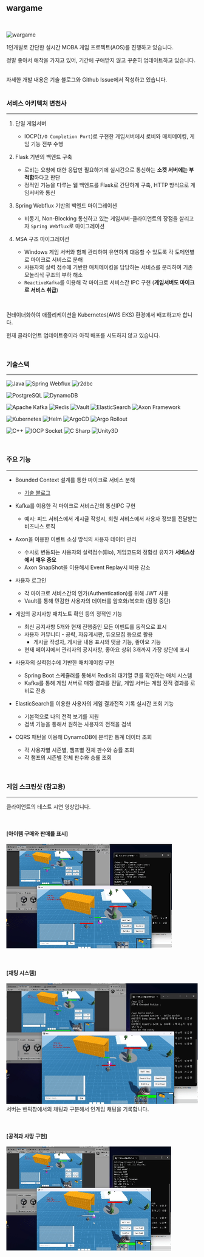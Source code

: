 ## wargame

<br>

![wargame](https://github.com/user-attachments/assets/9f5927d3-b92d-46a9-bc35-9911b53cdb7b)

1인개발로 간단한 실시간 MOBA 게임 프로젝트(AOS)를 진행하고 있습니다.

정말 좋아서 애착을 가지고 있어, 기간에 구애받지 않고 꾸준히 업데이트하고 있습니다. 

<br>
자세한 개발 내용은 기술 블로그와 Github Issue에서 작성하고 있습니다.

<br>
<br>

### 서비스 아키텍처 변천사
---
1. 단일 게임서버
   - IOCP(`I/O Completion Port`)로 구현한 게임서버에서 로비와 매치메이킹, 게임 기능 전부 수행


2. Flask 기반의 백엔드 구축
   - 로비는 요청에 대한 응답만 필요하기에 실시간으로 통신하는 **소켓 서버에는 부적합**하다고 판단
   - 정적인 기능을 다루는 웹 백엔드를 Flask로 간단하게 구축, HTTP 방식으로 게임서버와 통신


3. Spring Webflux 기반의 백엔드 마이그레이션
   - 비동기, Non-Blocking 통신하고 있는 게임서버-클라이언트의 장점을 살리고자 `Spring Webflux`로 마이그레이션


4. MSA 구조 마이그레이션
   - Windows 게임 서버와 함께 관리하여 유연하게 대응할 수 있도록 각 도메인별로 마이크로 서비스로 분해
   - 사용자의 실력 점수에 기반한 매치메이킹을 담당하는 서비스를 분리하여 기존 모놀리식 구조의 부하 해소
   - `ReactiveKafka`를 이용해 각 마이크로 서비스간 IPC 구현 (**게임서버도 마이크로 서비스 취급**)

<br>

컨테이너화하여 애플리케이션을 Kubernetes(AWS EKS) 환경에서 배포하고자 합니다. 

현재 클라이언트 업데이트중이라 아직 배포를 시도하지 않고 있습니다.

<br>

### 기술스택

---
![Java](https://img.shields.io/badge/Java-007396)
![Spring Webflux](https://img.shields.io/badge/Spring%20Webflux-6DB33F?style=flat-square&logo=spring&logoColor=white)
![r2dbc](https://img.shields.io/badge/r2dbc-6DB33F?style=flat-square&logo=spring&logoColor=white)

![PostgreSQL](https://img.shields.io/badge/PostgreSQL-4169E1?style=flat-square&logo=postgresql&logoColor=white)
![DynamoDB](https://img.shields.io/badge/DynamoDB-4053D6?style=flat-square&logo=amazon-dynamodb&logoColor=white)

![Apache Kafka](https://img.shields.io/badge/Apache%20Kafka-231F28?style=flat-square&logo=apache-kafka&logoColor=white)
![Redis](https://img.shields.io/badge/Redis-DC382D?style=flat-square&logo=redis&logoColor=white)
![Vault](https://img.shields.io/badge/Vault-0E3C8C?style=flat-square&logo=hashicorp&logoColor=white)
![ElasticSearch](https://img.shields.io/badge/ElasticSearch-005571?style=flat-square&logo=elasticsearch&logoColor=white)
![Axon Framework](https://img.shields.io/badge/Axon%20Framework-4B0082?style=flat-square&logo=axon&logoColor=white)

![Kubernetes](https://img.shields.io/badge/Kubernetes-326CE5?style=flat-square&logo=kubernetes&logoColor=white)
![Helm](https://img.shields.io/badge/Helm-0F1689?style=flat-square&logo=helm&logoColor=white)
![ArgoCD](https://img.shields.io/badge/ArgoCD-0E3C8C?style=flat-square&logo=argocd&logoColor=white)
![Argo Rollout](https://img.shields.io/badge/Argo%20Rollout-0E3C8C?style=flat-square&logo=argo%20rollout&logoColor=white)

![C++](https://img.shields.io/badge/C++-00599C?style=flat-square&logo=C%2B%2B&logoColor=white)
![IOCP Socket](https://img.shields.io/badge/IOCP%20Socket-000000?style=flat-square&logo=socket&logoColor=white)
![C Sharp](https://img.shields.io/badge/C%20Sharp-68217A?style=flat-square&logo=csharp&logoColor=white)
![Unity3D](https://img.shields.io/badge/Unity3d-000000?style=flat-square&logo=unity&logoColor=white)

<br>

### 주요 기능 

---

- Bounded Context 설계를 통한 마이크로 서비스 분해
  - [기술 블로그](https://downfa11.tistory.com/58)


- Kafka를 이용한 각 마이크로 서비스간의 통신IPC 구현
  - 예시: 피드 서비스에서 게시글 작성시, 회원 서비스에서 사용자 정보를 전달받는 비즈니스 로직


- Axon을 이용한 이벤트 소싱 방식의 사용자 데이터 관리
  - 수시로 변동되는 사용자의 실력점수(Elo), 게임코드의 정합성 유지가 **서비스상에서 매우 중요** 
  - Axon SnapShot을 이용해서 Event Replay시 비용 감소


- 사용자 로그인
  - 각 마이크로 서비스간의 인가(Authentication)를 위해 JWT 사용
  - Vault를 통해 민감한 사용자의 데이터를 암호화/복호화 (잠정 중단)

  
- 게임의 공지사항 패치노트 확인 등의 정적인 기능
  - 최신 공지사항 5개와 현재 진행중인 모든 이벤트를 동적으로 표시
  - 사용자 커뮤니티 - 공략, 자유게시판, 듀오모집 등으로 활용
    - 게시글 작성자, 게시글 내용 표시와 댓글 기능, 좋아요 기능
  - 현재 페이지에서 관리자의 공지사항, 좋아요 상위 3개까지 가장 상단에 표시


- 사용자의 실력점수에 기반한 매치메이킹 구현
  - Spring Boot 스케쥴러를 통해서 Redis의 대기열 큐를 확인하는 매치 시스템
  - Kafka를 통해 게임 서버로 매칭 결과를 전달, 게임 서버는 게임 전적 결과를 로비로 전송


- ElasticSearch를 이용한 사용자의 게임 결과전적 기록 실시간 조회 기능
  - 기본적으로 나의 전적 보기를 지원
  - 검색 기능을 통해서 원하는 사용자의 전적을 검색


- CQRS 패턴을 이용해 DynamoDB에 분석한 통계 데이터 조회
  - 각 사용자별 시즌별, 챔프별 전체 판수와 승률 조회
  - 각 챔프의 시즌별 전체 판수와 승률 조회

<br>

  
### 게임 스크린샷 (참고용)

---
클라이언트의 테스트 시연 영상입니다.

<br>

#### [아이템 구매와 판매를 표시]
![attack.gif](readme/attack.gif)

<br>

#### [채팅 시스템]  
![chat.gif](readme/chat.gif)  
서버는 밴픽창에서의 채팅과 구분해서 인게임 채팅을 기록합니다. 

<br>

#### [공격과 사망 구현]  
![die.gif](readme/die.gif)

<br>
